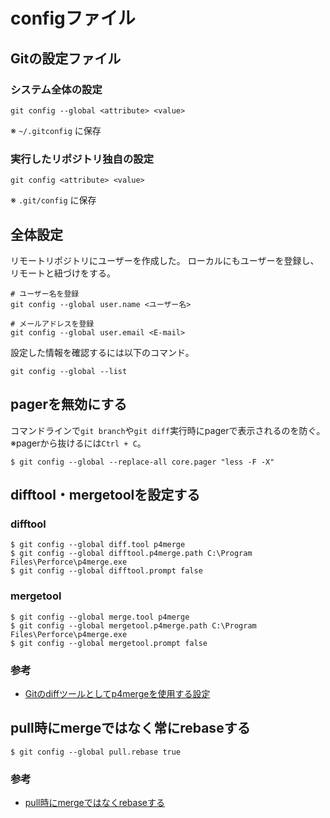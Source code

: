 # configファイル

## Gitの設定ファイル
### システム全体の設定
```
git config --global <attribute> <value>
```
※ `~/.gitconfig` に保存

### 実行したリポジトリ独自の設定 
```
git config <attribute> <value>
```
※ `.git/config` に保存

## 全体設定
リモートリポジトリにユーザーを作成した。
ローカルにもユーザーを登録し、リモートと紐づけをする。

```
# ユーザー名を登録
git config --global user.name <ユーザー名>

# メールアドレスを登録
git config --global user.email <E-mail>
```

設定した情報を確認するには以下のコマンド。
```
git config --global --list
```

## pagerを無効にする
コマンドラインで`git branch`や`git diff`実行時にpagerで表示されるのを防ぐ。
※pagerから抜けるには`Ctrl + C`。
```
$ git config --global --replace-all core.pager "less -F -X"
```

## difftool・mergetoolを設定する

### difftool
```
$ git config --global diff.tool p4merge
$ git config --global difftool.p4merge.path C:\Program Files\Perforce\p4merge.exe
$ git config --global difftool.prompt false
```

### mergetool
```
$ git config --global merge.tool p4merge
$ git config --global mergetool.p4merge.path C:\Program Files\Perforce\p4merge.exe
$ git config --global mergetool.prompt false
```

### 参考
- [Gitのdiffツールとしてp4mergeを使用する設定](https://github.com/TAKAHIRO-24/TIL/blob/main/Tool/p4merge/setup%20for%20Git.md)

## pull時にmergeではなく常にrebaseする
```
$ git config --global pull.rebase true
```

### 参考
- [pull時にmergeではなくrebaseする](https://github.com/TAKAHIRO-24/TIL/blob/main/Git/command/rebase.md)
